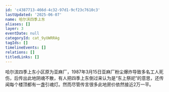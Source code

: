 ```yaml
---
id: 'c4387713-466d-4c32-97d1-9cf23c7610c3'
lastUpdated: '2025-06-07'
name: 哈尔滨四季上东
aliases: []
layer: 3
eventDate: null
categoryId: cat_9yUWRRAg
tagIds: []
timelineEvents: []
relations: []
titledLinks: []
---
```

哈尔滨四季上东小区原为亚麻厂，1987年3月15日亚麻厂粉尘爆炸导致多名工人死伤，后传出此地阴魂不散，有人把四季上东倒过来认为是“东上祭祀”的意思，还传闻每个楼顶都有一盏引魂灯。然而尽管传言很多此地房价依然接近2万一平。
